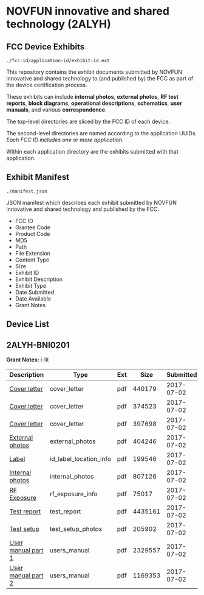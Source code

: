 # NOVFUN innovative and shared technology (2ALYH)
## FCC Device Exhibits

```
./fcc-id/application-id/exhibit-id.ext
```

This repository contains the exhibit documents submitted by NOVFUN innovative and shared technology to (and published by) the FCC as part of the device certification process.

These exhibits can include **internal photos**, **external photos**, **RF test reports**, **block diagrams**, **operational descriptions**, **schematics**, **user manuals**, and various **correspondence**.

The top-level directories are sliced by the FCC ID of each device.

The second-level directories are named according to the application UUIDs. *Each FCC ID includes one or more application.*

Within each application directory are the exhibits submitted with that application. 

## Exhibit Manifest

```
./manifest.json
```

JSON manifest which describes each exhibit submitted by NOVFUN innovative and shared technology and published by the FCC.

- FCC ID
- Grantee Code
- Product Code
- MD5
- Path
- File Extension
- Content Type
- Size
- Exhibit ID
- Exhibit Description
- Exhibit Type
- Date Submitted
- Date Available
- Grant Notes

## Device List
## 2ALYH-BNI0201
**Grant Notes:** i-lit

| Description | Type | Ext | Size | Submitted | Available |
| ----------- | ---- | --- | ---- | --------- | --------- |
| [Cover letter](2ALYH-BNI0201/07c12ab0fa00606006fb538dac527784/3447627.pdf) | cover_letter | pdf | 440179 | 2017-07-02 | 2017-07-02 |
| [Cover letter](2ALYH-BNI0201/07c12ab0fa00606006fb538dac527784/3447628.pdf) | cover_letter | pdf | 374523 | 2017-07-02 | 2017-07-02 |
| [Cover letter](2ALYH-BNI0201/07c12ab0fa00606006fb538dac527784/3447629.pdf) | cover_letter | pdf | 397698 | 2017-07-02 | 2017-07-02 |
| [External photos](2ALYH-BNI0201/07c12ab0fa00606006fb538dac527784/3447630.pdf) | external_photos | pdf | 404246 | 2017-07-02 | 2017-08-16 |
| [Label](2ALYH-BNI0201/07c12ab0fa00606006fb538dac527784/3447631.pdf) | id_label_location_info | pdf | 199546 | 2017-07-02 | 2017-07-02 |
| [Internal photos](2ALYH-BNI0201/07c12ab0fa00606006fb538dac527784/3447632.pdf) | internal_photos | pdf | 807126 | 2017-07-02 | 2017-08-16 |
| [RF Exposure](2ALYH-BNI0201/07c12ab0fa00606006fb538dac527784/3447634.pdf) | rf_exposure_info | pdf | 75017 | 2017-07-02 | 2017-07-02 |
| [Test report](2ALYH-BNI0201/07c12ab0fa00606006fb538dac527784/3447636.pdf) | test_report | pdf | 4435161 | 2017-07-02 | 2017-07-02 |
| [Test setup](2ALYH-BNI0201/07c12ab0fa00606006fb538dac527784/3447637.pdf) | test_setup_photos | pdf | 205902 | 2017-07-02 | 2017-08-16 |
| [User manual part 1](2ALYH-BNI0201/07c12ab0fa00606006fb538dac527784/3447638.pdf) | users_manual | pdf | 2329557 | 2017-07-02 | 2017-08-16 |
| [User manual part 2](2ALYH-BNI0201/07c12ab0fa00606006fb538dac527784/3447639.pdf) | users_manual | pdf | 1169353 | 2017-07-02 | 2017-08-16 |
